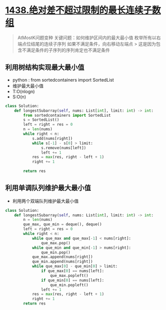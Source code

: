 # [1438.绝对差不超过限制的最长连续子数组](https://leetcode-cn.com/problems/longest-continuous-subarray-with-absolute-diff-less-than-or-equal-to-limit/)

> AtMostK问题变种
> 关键问题：如何维护区间内的最大最小值
> 枚举所有以右端点位结尾的连续子序列
> 如果不满足条件，向右移动左端点
	> 这是因为包含不满足条件的子序列的序列肯定也不满足条件

## 利用树结构实现最大最小值
+ python : from sortedcontainers import SortedList
+ 维护最大最小值
+ T:O(nlogn)
+ S:O(n)

``` python
class Solution:
    def longestSubarray(self, nums: List[int], limit: int) -> int:
        from sortedcontainers import SortedList
        s = SortedList()
        left = right = res = 0
        n = len(nums)
        while right < n:
            s.add(nums[right])
            while s[-1] - s[0] > limit:
                s.remove(nums[left])
                left += 1
            res = max(res, right - left + 1)
            right += 1
            
        return res
```
## 利用单调队列维护最大最小值
+ 利用两个双端队列维护最大最小值

``` python
class Solution:
    def longestSubarray(self, nums: List[int], limit: int) -> int:
        n = len(nums)
        que_max, que_min = deque(), deque()
        left = right = res = 0
        while right < n:
            while que_max and que_max[-1] < nums[right]:
                que_max.pop()
            while que_min and que_min[-1] > nums[right]:
                que_min.pop()
            que_max.append(nums[right])
            que_min.append(nums[right])
            while que_max[0] - que_min[0] > limit:
                if que_max[0] == nums[left]:
                    que_max.popleft()
                if que_min[0] == nums[left]:
                    que_min.popleft()
                left += 1
            res = max(res, right - left + 1)
            right += 1
        return res
```